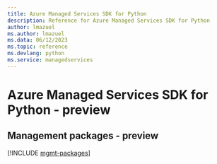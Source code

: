 ```yaml
---
title: Azure Managed Services SDK for Python
description: Reference for Azure Managed Services SDK for Python
author: lmazuel
ms.author: lmazuel
ms.data: 06/12/2023
ms.topic: reference
ms.devlang: python
ms.service: managedservices
---
```

# Azure Managed Services SDK for Python - preview

## Management packages - preview
[!INCLUDE [mgmt-packages](managed-services-mgmt-index.md)]